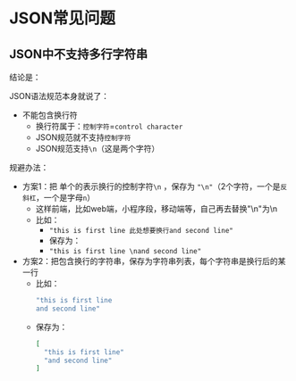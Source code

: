 # JSON常见问题

## JSON中不支持多行字符串

结论是：

JSON语法规范本身就说了：

* 不能包含换行符
  * 换行符属于：`控制字符`=`control character`
  * JSON规范就不支持`控制字符`
  * JSON规范支持`\n`（这是两个字符）

规避办法：

* 方案1：把 单个的表示换行的控制字符`\n` ，保存为 `"\n"`（2个字符，一个是`反斜杠`，一个是字母`n`）
  * 这样前端，比如web端，小程序段，移动端等，自己再去替换"\n"为\n
  * 比如：
    * `"this is first line 此处想要换行and second line"`
    * 保存为：
    * `"this is first line \nand second line"`
* 方案2：把包含换行的字符串，保存为字符串列表，每个字符串是换行后的某一行
  * 比如：
    ```bash
    "this is first line
    and second line"
    ```
  * 保存为：
    ```json
    [
      "this is first line"
      "and second line"
    ]
    ```

